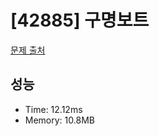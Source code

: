 # [42885] 구명보트

[문제 출처](https://school.programmers.co.kr/learn/courses/30/lessons/42885)

## 성능

- Time: 12.12ms
- Memory: 10.8MB